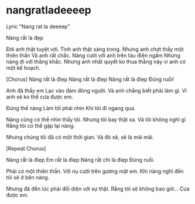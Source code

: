 # nangratladeeeep
Lyric "Nang rat la deeeep"

Nàng rất là đẹp

Đời anh thật tuyệt vời. 
Tình anh thật sáng trong. 
Nhưng anh chợt thấy một thiên thần 
Và anh rất chắc. 
Nàng cười với anh trên tàu điện ngầm 
Nhưng nàng đi với thằng khắc. 
Nhưng anh nhất quyết ko thua thằng này vì anh có một kế hoạch. 

[Chorus] 
Nàng rất là điẹp 
Nàng rất là điẹp 
Nàng rất là điẹp 
Đúng ruồi! 

Anh đã thấy em 
Lạc vào đám đông người. 
Và anh chẳng biết phải làm gì. 
Vì anh sẽ ko thể cưa được em. 

Đúng thế nàng 
Làm tôi phải nhìn 
Khi tôi đi ngang qua. 

Nàng cũng có thể nhìn thấy tôi. 
Nhưng tôi bay thật xa. 
Và tôi không nghĩ gì 
Rằng tôi có thể gặp lại nàng. 

Nhưng chúng tôi đã có một thời gian. 
Và đó sẽ, sẽ là mãi mãi. 

[Repeat Chorus] 

Nàng rất là điẹp 
Em rất là điẹp 
Nàng rất chi là điẹp 
Đúng ruồi. 

Phải có một thiên thần. 
Với nụ cười trên gương mặt em. 
Khi nàng nghĩ đến tôi sẽ ở bên nàng. 

Nhưng đã đến lúc phải đối diện với sự thật. 
Rằng tôi sẽ không bao giờ... 
Cưa được em.
